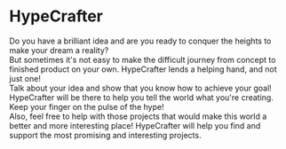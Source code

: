 # HypeCrafter
Do you have a brilliant idea and are you ready to conquer the heights to make your dream a reality?  
But sometimes it's not easy to make the difficult journey from concept to finished product on your own.  HypeCrafter lends a helping hand, and not just one!  
Talk about your idea and show that you know how to achieve your goal! HypeCrafter will be there to help you tell the world what you're creating. Keep your finger on the pulse of the hype!  
Also, feel free to help with those projects that would make this world a better and more interesting place! HypeCrafter will help you find and support the most promising and interesting   projects. 
